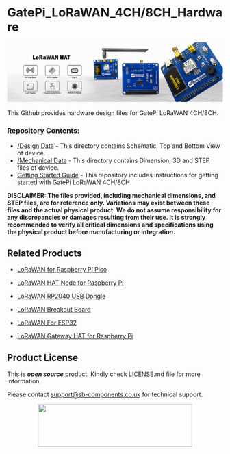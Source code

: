 # GatePi_LoRaWAN_4CH/8CH_Hardware

<img src="https://github.com/sbcshop/LoRaWAN_HAT_Node_Software/blob/main/images/feature_banner.png"  width= "" height= "">

This Github provides hardware design files for GatePi LoRaWAN 4CH/8CH.

### Repository Contents:
  - [/Design Data](https://github.com/sbcshop/GatePi_LoRaWAN_Hardware/tree/main/Design%20Data) - This directory contains Schematic, Top and Bottom View of device.
  - [/Mechanical Data](https://github.com/sbcshop/GatePi_LoRaWAN_Hardware/tree/main/Mechanical%20Data) - This directory contains Dimension, 3D and STEP files of device.
  - [Getting Started Guide](https://github.com/sbcshop/GatePi_LoRaWAN_Software) - This repository includes instructions for getting started with GatePi LoRaWAN 4CH/8CH.
    
**DISCLAIMER: The files provided, including mechanical dimensions, and STEP files, are for reference only. Variations may exist between these files and the actual physical product. We do not assume responsibility for any discrepancies or damages resulting from their use. It is strongly recommended to verify all critical dimensions and specifications using the physical product before manufacturing or integration.**

## Related Products  

  * [LoRaWAN for Raspberry Pi Pico](https://shop.sb-components.co.uk/products/lorawan-for-raspberry-pi-pico)
    
  * [LoRaWAN HAT Node for Raspberry Pi](https://shop.sb-components.co.uk/products/lorawan-hat-for-raspberry-pi)

  * [LoRaWAN RP2040 USB Dongle](https://shop.sb-components.co.uk/products/lorawan-rp2040-usb-dongle)
  
  * [LoRaWAN Breakout Board](https://shop.sb-components.co.uk/products/lorawan-breakout)

  * [LoRaWAN For ESP32](https://shop.sb-components.co.uk/products/lorawan-for-esp32)
  
  * [LoRaWAN Gateway HAT for Raspberry Pi](https://shop.sb-components.co.uk/products/lorawan-gateway-hat)
   

## Product License

This is ***open source*** product. Kindly check LICENSE.md file for more information.

Please contact support@sb-components.co.uk for technical support.
<p align="center">
  <img width="360" height="100" src="https://cdn.shopify.com/s/files/1/1217/2104/files/Logo_sb_component_3.png?v=1666086771&width=300">
</p>
